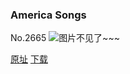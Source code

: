 ### America Songs
No.2665
![图片不见了~~~](https://imgs.xkcd.com/comics/america_songs.png)

[原址](https://xkcd.com//2665) [下载](https://imgs.xkcd.com/comics/america_songs.png)

